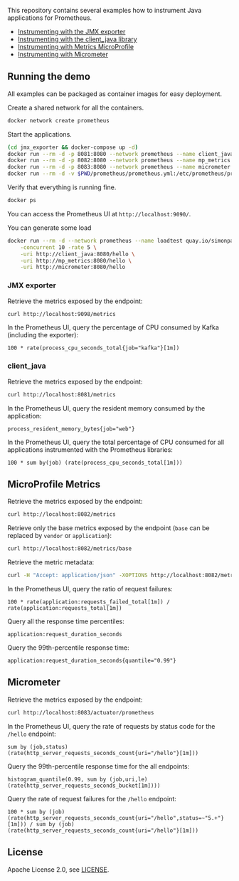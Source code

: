 This repository contains several examples how to instrument Java applications for Prometheus.

* [Instrumenting with the JMX exporter](./jmx_exporter)
* [Instrumenting with the client_java library](./client_java)
* [Instrumenting with Metrics MicroProfile](./mp_metrics)
* [Instrumenting with Micrometer](./micrometer)

## Running the demo

All examples can be packaged as container images for easy deployment.

Create a shared network for all the containers.

```bash
docker network create prometheus
```

Start the applications.

```bash
(cd jmx_exporter && docker-compose up -d)
docker run --rm -d -p 8081:8080 --network prometheus --name client_java quay.io/simonpasquier/client_java
docker run --rm -d -p 8082:8080 --network prometheus --name mp_metrics quay.io/simonpasquier/mp_metrics
docker run --rm -d -p 8083:8080 --network prometheus --name micrometer quay.io/simonpasquier/micrometer
docker run --rm -d -v $PWD/prometheus/prometheus.yml:/etc/prometheus/prometheus.yml -p 9090:9090 --network prometheus --name prometheus prom/prometheus:latest
```

Verify that everything is running fine.

```bash
docker ps
```

You can access the Prometheus UI at `http://localhost:9090/`.

You can generate some load

```bash
docker run --rm -d --network prometheus --name loadtest quay.io/simonpasquier/loadtest \
    -concurrent 10 -rate 5 \
    -uri http://client_java:8080/hello \
    -uri http://mp_metrics:8080/hello \
    -uri http://micrometer:8080/hello
```

### JMX exporter


Retrieve the metrics exposed by the endpoint:

```bash
curl http://localhost:9098/metrics
```

In the Prometheus UI, query the percentage of CPU consumed by Kafka (including the exporter):

```
100 * rate(process_cpu_seconds_total{job="kafka"}[1m])
```

### client_java

Retrieve the metrics exposed by the endpoint:

```bash
curl http://localhost:8081/metrics
```

In the Prometheus UI, query the resident memory consumed by the application:

```
process_resident_memory_bytes{job="web"}
```

In the Prometheus UI, query the total percentage of CPU consumed for all applications instrumented with the Prometheus libraries:

```
100 * sum by(job) (rate(process_cpu_seconds_total[1m]))
```

## MicroProfile Metrics

Retrieve the metrics exposed by the endpoint:

```bash
curl http://localhost:8082/metrics
```

Retrieve only the base metrics exposed by the endpoint (`base` can be replaced by `vendor` or `application`):

```bash
curl http://localhost:8082/metrics/base
```

Retrieve the metric metadata:

```bash
curl -H "Accept: application/json" -XOPTIONS http://localhost:8082/metrics
```

In the Prometheus UI, query the ratio of request failures:

```
100 * rate(application:requests_failed_total[1m]) / rate(application:requests_total[1m])
```

Query all the response time percentiles:

```
application:request_duration_seconds
```

Query the 99th-percentile response time:

```
application:request_duration_seconds{quantile="0.99"}
```

## Micrometer

Retrieve the metrics exposed by the endpoint:

```bash
curl http://localhost:8083/actuator/prometheus
```

In the Prometheus UI, query the rate of requests by status code for the `/hello` endpoint:

```
sum by (job,status) (rate(http_server_requests_seconds_count{uri="/hello"}[1m]))
```

Query the 99th-percentile response time for the all endpoints:

```
histogram_quantile(0.99, sum by (job,uri,le) (rate(http_server_requests_seconds_bucket[1m])))
```

Query the rate of request failures for the `/hello` endpoint:

```
100 * sum by (job) (rate(http_server_requests_seconds_count{uri="/hello",status=~"5.+"}[1m])) / sum by (job) (rate(http_server_requests_seconds_count{uri="/hello"}[1m]))
```

## License

Apache License 2.0, see [LICENSE](https://github.com/simonpasquier/instrumenting-java-for-prometheus/blob/master/LICENSE).
